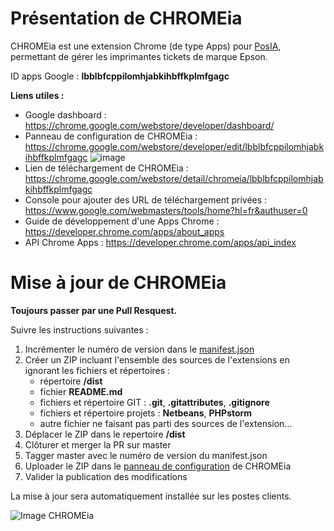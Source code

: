 # Présentation de CHROMEia

CHROMEia est une extension Chrome (de type Apps) pour [PosIA](https://github.com/ARCHIPELIA/archipelia/tree/master/caisse), permettant de gérer les imprimantes tickets de marque Epson.

ID apps Google : **lbblbfcppilomhjabkihbffkplmfgagc**

**Liens utiles :**
* Google dashboard : https://chrome.google.com/webstore/developer/dashboard/
* Panneau de configuration de CHROMEia : https://chrome.google.com/webstore/developer/edit/lbblbfcppilomhjabkihbffkplmfgagc
![image](https://cloud.githubusercontent.com/assets/9865837/13105023/10b54d38-d561-11e5-813b-2649b39e147d.png)
* Lien de téléchargement de CHROMEia : https://chrome.google.com/webstore/detail/chromeia/lbblbfcppilomhjabkihbffkplmfgagc
* Console pour ajouter des URL de téléchargement privées : https://www.google.com/webmasters/tools/home?hl=fr&authuser=0
* Guide de développement d'une Apps Chrome : https://developer.chrome.com/apps/about_apps
* API Chrome Apps : https://developer.chrome.com/apps/api_index

# Mise à jour de CHROMEia

**Toujours passer par une Pull Resquest.**

Suivre les instructions suivantes :

1.  Incrémenter le numéro de version dans le [manifest.json](https://github.com/ARCHIPELIA/chromeia/blob/master/manifest.json)
2.  Créer un ZIP incluant l'ensemble des sources de l'extensions en ignorant les fichiers et répertoires :
	* répertoire **/dist**
	* fichier **README.md**
	* fichiers et répertoire GIT : **.git**, **.gitattributes**, **.gitignore**
	* fichiers et répertoire projets : **Netbeans**, **PHPstorm**
	* autre fichier ne faisant pas parti des sources de l'extension...
3. Déplacer le ZIP dans le repertoire **/dist**
4. Clôturer et merger la PR sur master
5. Tagger master avec le numéro de version du manifest.json
6. Uploader le ZIP dans le [panneau de configuration](https://chrome.google.com/webstore/developer/edit/lbblbfcppilomhjabkihbffkplmfgagc) de CHROMEia
7. Valider la publication des modifications

La mise à jour sera automatiquement installée sur les postes clients.


![Image CHROMEia](https://cloud.githubusercontent.com/assets/9865837/13051059/7a3cbb76-d3f7-11e5-8267-3c2eaab5bcf3.png)
